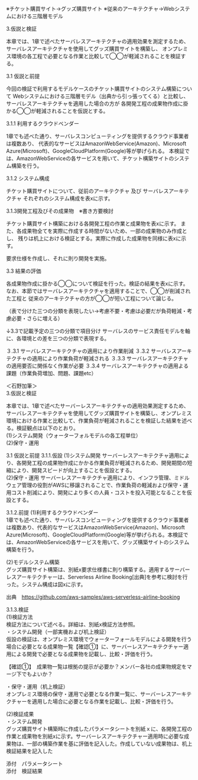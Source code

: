 ※チケット購買サイト→グッズ購買サイト
※従来のアーキテクチャ→Webシステムにおける三階層モデル

3.仮説と検証

本章では、1章で述べたサーバレスアーキテクチャの適用効果を測定するため、サーバレスアーキテクチャを使用してグッズ購買サイトを構築し、
オンプレミス環境の各工程で必要となる作業と比較して◯◯が軽減されることを検証する。

3.1 仮説と前提

 今回の検証で利用するモデルケースのチケット購買サイトのシステム構築について
Webシステムにおける三階層モデル（出典から引っ張ってくる）と比較し、サーバレスアーキテクチャを適用した場合の方が
各開発工程の成果物作成に掛かる◯◯が軽減されることを仮説とする。

3.1.1 利用するクラウドベンダー

 1章でも述べた通り、サーバレスコンピューティングを提供するクラウド事業者は複数あり、
代表的なサービスはAmazonWebService(Amazon)、Microsoft Azure(Microsoft)、GoogleCloudPlatform(Google)等が挙げられる。
本検証では、AmazonWebServiceの各サービスを用いて、チケット構築サイトのシステム構築を行う。

3.1.2 システム構成

 チケット購買サイトについて、従前のアーキテクチャ 及び サーバレスアーキテクチャ それぞれのシステム構成を表xに示す。

3.1.3開発工程及びその成果物　※書き方要検討

 チケット購買サイト構築における各開発工程の作業と成果物を表xに示す。
また、各成果物全てを実際に作成する時間がないため、一部の成果物のみ作成とし、
残りは机上における検証とする。実際に作成した成果物を同様に表xに示す。

要求仕様を作成し、それに則り開発を実施。

3.3 結果の評価

 各成果物作成に掛かる◯◯について検証を行った。検証の結果を表xに示す。
なお、本節ではサーバレスアーキテクチャを適用することで、◯◯が削減された工程と
従来のアーキテクチャの方が◯◯が短い工程について論じる。

（表で分けた三つの分類を表現したい→考慮不要・考慮は必要だが負荷軽減・考慮必要・さらに増える）


↓3.3で記載予定の三つの分類で項目分け
サーバレスのサービス責任モデルを軸に、各環境との差を三つの分類で表現する。

３.3.1 サーバレスアーキテクチャの適用により作業削減
３.3.2 サーバレスアーキテクチャの適用により作業負荷が軽減される
３.3.3 サーバレスアーキテクチャの適用要否に関係なく作業が必要
３.3.4 サーバレスアーキテクチャの適用よる課題（作業負荷増加、問題、課題etc）

＜石野加筆＞  
3.仮説と検証

本章では、1章で述べたサーバーレスアーキテクチャの適用効果測定するため、サーバレスアーキテクチャを使用してグッズ購買サイトを構築し、オンプレミス環境における作業と比較して、作業負荷が軽減されることを検証した結果を述べる。検証観点は以下のとおり。  
(1)システム開発（ウォーターフォルモデルの各工程単位）  
(2)保守・運用  

3.1 仮説と前提
3.1.1.仮設
(1)システム開発
サーバーレスアーキテクチャ適用により、各開発工程の成果物作成にかかる作業負荷が軽減されるため、開発期間の短縮により、開発スピードが向上することを仮設とする。  
(2)保守・運用
サーバーレスアーキテクチャ適用により、インフラ管理、ミドルウェア管理の役割がAWSに移譲されることで、作業負荷の軽減および保守・運用コスト削減により、開発により多くの人員・コストを投入可能となることを仮設とする。  

3.1.2.前提
(1)利用するクラウドベンダー  
1章でも述べた通り、サーバレスコンピューティングを提供するクラウド事業者は複数あり、代表的なサービスはAmazonWebService(Amazon)、Microsoft Azure(Microsoft)、GoogleCloudPlatform(Google)等が挙げられる。本検証では、AmazonWebServiceの各サービスを用いて、グッズ構築サイトのシステム構築を行う。  

(2)モデルシステム構築  
グッズ購買サイト構築は、別紙x要求仕様書に則り構築する。適用するサーバーレスアーキテクチャーは、Serverless Airline Booking[出典]を参考に検討を行った。システム構成は図xに示す。  

出典　https://github.com/aws-samples/aws-serverless-airline-booking  

3.1.3.検証  
(1)検証方法  
検証方法について述べる。詳細は、別紙x検証方法参照。  
・システム開発（一部実機および机上検証）  
仮設の検証は、オンプレミス環境でウォーターフォールモデルによる開発を行う場合に必要となる成果物一覧【確認①】に、サーバーレスアーキテクチャー適用による開発で必要となる成果物を記載し、比較・評価を行う。  

【確認①】　成果物一覧は根拠の提示が必要か？メンバー各社の成果物規定をマージ下でもよいか？  

・保守・運用（机上検証）  
オンプレミス環境の保守・運用で必要となる作業一覧に、サーバーレスアーキテクチャーを適用した場合に必要となる作業を記載し、比較・評価を行う。  

(2)検証成果  
・システム開発  
グッズ購買サイト構築時に作成したパラメータシートを別紙ｘに、各開発工程の作業と成果物を別紙xに示す。サーバーレスアーキテクチャー適用時に必要な成果物は、一部の構築作業を基に評価を記入した。作成していない成果物は、机上検証結果を記入した  

添付　パラメータシート  
添付　検証結果  

